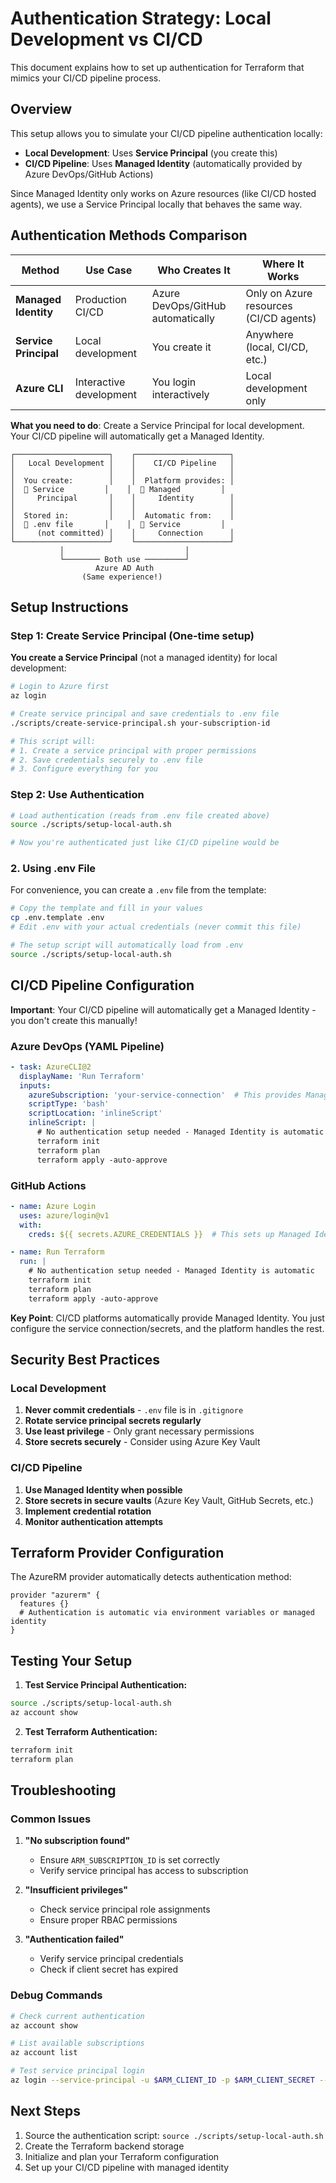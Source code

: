 # Authentication Strategy: Local Development vs CI/CD

This document explains how to set up authentication for Terraform that mimics your CI/CD pipeline process.

## Overview

This setup allows you to simulate your CI/CD pipeline authentication locally:

- **Local Development**: Uses **Service Principal** (you create this)
- **CI/CD Pipeline**: Uses **Managed Identity** (automatically provided by Azure DevOps/GitHub Actions)

Since Managed Identity only works on Azure resources (like CI/CD hosted agents), we use a Service Principal locally that behaves the same way.

## Authentication Methods Comparison

| Method | Use Case | Who Creates It | Where It Works |
|--------|----------|----------------|----------------|
| **Managed Identity** | Production CI/CD | Azure DevOps/GitHub automatically | Only on Azure resources (CI/CD agents) |
| **Service Principal** | Local development | You create it | Anywhere (local, CI/CD, etc.) |
| **Azure CLI** | Interactive development | You login interactively | Local development only |

**What you need to do**: Create a Service Principal for local development. Your CI/CD pipeline will automatically get a Managed Identity.

```
┌─────────────────────┐    ┌─────────────────────┐
│   Local Development │    │    CI/CD Pipeline   │
│                     │    │                     │
│  You create:        │    │  Platform provides: │
│  📝 Service         │    │  🤖 Managed         │
│     Principal       │    │     Identity        │
│                     │    │                     │
│  Stored in:         │    │  Automatic from:    │
│  📁 .env file       │    │  🔗 Service         │
│     (not committed) │    │     Connection      │
└─────────────────────┘    └─────────────────────┘
           │                           │
           └──────── Both use ─────────┘
                   Azure AD Auth
                (Same experience!)
```

## Setup Instructions

### Step 1: Create Service Principal (One-time setup)

**You create a Service Principal** (not a managed identity) for local development:

```bash
# Login to Azure first
az login

# Create service principal and save credentials to .env file
./scripts/create-service-principal.sh your-subscription-id

# This script will:
# 1. Create a service principal with proper permissions
# 2. Save credentials securely to .env file
# 3. Configure everything for you
```

### Step 2: Use Authentication

```bash
# Load authentication (reads from .env file created above)
source ./scripts/setup-local-auth.sh

# Now you're authenticated just like CI/CD pipeline would be
```

### 2. Using .env File

For convenience, you can create a `.env` file from the template:

```bash
# Copy the template and fill in your values
cp .env.template .env
# Edit .env with your actual credentials (never commit this file)

# The setup script will automatically load from .env
source ./scripts/setup-local-auth.sh
```

## CI/CD Pipeline Configuration

**Important**: Your CI/CD pipeline will automatically get a Managed Identity - you don't create this manually!

### Azure DevOps (YAML Pipeline)
```yaml
- task: AzureCLI@2
  displayName: 'Run Terraform'
  inputs:
    azureSubscription: 'your-service-connection'  # This provides Managed Identity automatically
    scriptType: 'bash'
    scriptLocation: 'inlineScript'
    inlineScript: |
      # No authentication setup needed - Managed Identity is automatic
      terraform init
      terraform plan
      terraform apply -auto-approve
```

### GitHub Actions
```yaml
- name: Azure Login
  uses: azure/login@v1
  with:
    creds: ${{ secrets.AZURE_CREDENTIALS }}  # This sets up Managed Identity

- name: Run Terraform
  run: |
    # No authentication setup needed - Managed Identity is automatic
    terraform init
    terraform plan
    terraform apply -auto-approve
```

**Key Point**: CI/CD platforms automatically provide Managed Identity. You just configure the service connection/secrets, and the platform handles the rest.

## Security Best Practices

### Local Development
1. **Never commit credentials** - `.env` file is in `.gitignore`
2. **Rotate service principal secrets regularly**
3. **Use least privilege** - Only grant necessary permissions
4. **Store secrets securely** - Consider using Azure Key Vault

### CI/CD Pipeline
1. **Use Managed Identity when possible**
2. **Store secrets in secure vaults** (Azure Key Vault, GitHub Secrets, etc.)
3. **Implement credential rotation**
4. **Monitor authentication attempts**

## Terraform Provider Configuration

The AzureRM provider automatically detects authentication method:

```hcl
provider "azurerm" {
  features {}
  # Authentication is automatic via environment variables or managed identity
}
```

## Testing Your Setup

1. **Test Service Principal Authentication:**
```bash
source ./scripts/setup-local-auth.sh
az account show
```

2. **Test Terraform Authentication:**
```bash
terraform init
terraform plan
```

## Troubleshooting

### Common Issues

1. **"No subscription found"**
   - Ensure `ARM_SUBSCRIPTION_ID` is set correctly
   - Verify service principal has access to subscription

2. **"Insufficient privileges"**
   - Check service principal role assignments
   - Ensure proper RBAC permissions

3. **"Authentication failed"**
   - Verify service principal credentials
   - Check if client secret has expired

### Debug Commands

```bash
# Check current authentication
az account show

# List available subscriptions
az account list

# Test service principal login
az login --service-principal -u $ARM_CLIENT_ID -p $ARM_CLIENT_SECRET --tenant $ARM_TENANT_ID
```

## Next Steps

1. Source the authentication script: `source ./scripts/setup-local-auth.sh`
2. Create the Terraform backend storage
3. Initialize and plan your Terraform configuration
4. Set up your CI/CD pipeline with managed identity